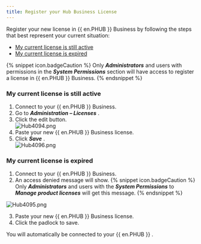 ```yaml
---
title: Register your Hub Business License
---
```

Register your new license in {{ en.PHUB }} Business by following the steps that best represent your current situation:  

* [My current license is still active](#my-current-license-is-still-active)  
* [My current license is expired](#my-current-license-is-expired)  

{% snippet icon.badgeCaution %} 
Only ***Administrators*** and users with permissions in the ***System Permissions*** section will have access to register a license in {{ en.PHUB }} Business. 
{% endsnippet %}
 
### My current license is still active 

1. Connect to your {{ en.PHUB }} Business. 
1. Go to ***Administration – Licenses*** . 
1. Click the edit button.  
![Hub4094.png](/img/en/hub/Hub4094.png) 
1. Paste your new {{ en.PHUB }} Business license. 
1. Click ***Save*** .  
![Hub4096.png](/img/en/hub/Hub4096.png) 

### My current license is expired 

1. Connect to your {{ en.PHUB }} Business. 
1. An access denied message will show. 
{% snippet icon.badgeCaution %} 
Only ***Administrators*** and users with the ***System Permissions*** to ***Manage product licenses*** will get this message. 
{% endsnippet %}
 
![Hub4095.png](/img/en/hub/Hub4095.png)  

3. Paste your new {{ en.PHUB }} Business license. 
1. Click the padlock to save.  

You will automatically be connected to your {{ en.PHUB }} . 

